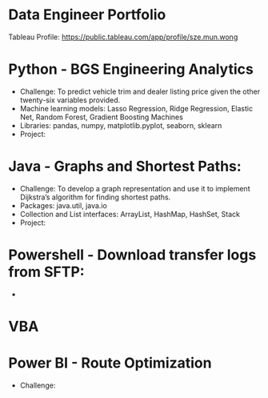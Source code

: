 # Data Engineer Portfolio
Tableau Profile: https://public.tableau.com/app/profile/sze.mun.wong

# Python - BGS Engineering Analytics
* Challenge: To predict vehicle trim and dealer listing price given the other twenty-six variables provided.
* Machine learning models: Lasso Regression, Ridge Regression, Elastic Net, Random Forest, Gradient Boosting Machines
* Libraries: pandas, numpy, matplotlib.pyplot, seaborn, sklearn
* Project:

# Java - Graphs and Shortest Paths:
* Challenge: To develop a graph representation and use it to implement Dijkstra’s algorithm for finding shortest paths.
* Packages: java.util, java.io
* Collection and List interfaces: ArrayList, HashMap, HashSet, Stack
* Project: 

# Powershell - Download transfer logs from SFTP:
* 

# VBA 

# Power BI - Route Optimization
* Challenge: 
